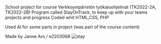 School project for course Verkkoympäristön työkaluohjelmat (TK2022-2A, TK2022-2B)
Program called StayOnTrack, to keep up with your teams projects and progress
Coded whit HTML,CSS, PHP

Used AI for some parts in project (was part of the course content)

Made by Janne Aro / e2203068
![stay](https://github.com/jakobssons/stayontrack/assets/119114757/8188ea4f-244a-4c59-a24b-27b0ae2e9bac)
